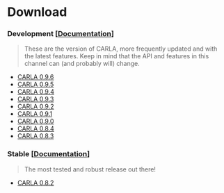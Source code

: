 # Download

### Development [[Documentation](https://carla.readthedocs.io/en/latest/)]

> These are the version of CARLA, more frequently updated and with the latest
> features. Keep in mind that the API and features in this channel can (and
> probably will) change.

- [CARLA 0.9.6](https://github.com/carla-simulator/carla/releases/tag/0.9.6)
- [CARLA 0.9.5](https://github.com/carla-simulator/carla/releases/tag/0.9.5)
- [CARLA 0.9.4](https://github.com/carla-simulator/carla/releases/tag/0.9.4)
- [CARLA 0.9.3](https://github.com/carla-simulator/carla/releases/tag/0.9.3)
- [CARLA 0.9.2](https://github.com/carla-simulator/carla/releases/tag/0.9.2)
- [CARLA 0.9.1](https://github.com/carla-simulator/carla/releases/tag/0.9.1)
- [CARLA 0.9.0](https://github.com/carla-simulator/carla/releases/tag/0.9.0)
- [CARLA 0.8.4](https://github.com/carla-simulator/carla/releases/tag/0.8.4)
- [CARLA 0.8.3](https://github.com/carla-simulator/carla/releases/tag/0.8.3)

### Stable [[Documentation](https://carla.readthedocs.io/en/stable/)]

> The most tested and robust release out there!

- [CARLA 0.8.2](https://github.com/carla-simulator/carla/releases/tag/0.8.2)

